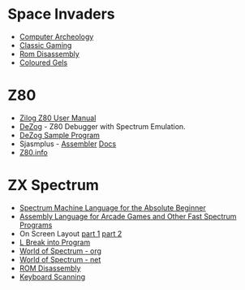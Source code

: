 # Space Invaders

* [Computer Archeology](https://www.computerarcheology.com/Arcade/SpaceInvaders/)
* [Classic Gaming](http://www.classicgaming.cc/classics/space-invaders/)
* [Rom Disassembly](https://www.computerarcheology.com/Arcade/SpaceInvaders/Code.html)
* [Coloured Gels](https://tobiasvl.github.io/blog/space-invaders/)


# Z80

* [Zilog Z80 User Manual](UserManual.pdf)
* [DeZog](https://github.com/maziac/DeZog) - Z80 Debugger with Spectrum Emulation.
* [DeZog Sample Program](https://github.com/maziac/z80-sample-program)
* Sjasmplus - [Assembler](https://github.com/z00m128/sjasmplus) [Docs](https://z00m128.github.io/sjasmplus/documentation.html)
* [Z80.info](http://www.z80.info/)

# ZX Spectrum

* [Spectrum Machine Language for the Absolute Beginner](spectrum-machine-language-for-the-absolute-beginner.pdf)
* [Assembly Language for Arcade Games and Other Fast Spectrum Programs](assembly-language-for-arcade-games-and-other-fast-spectrum-programs.pdf)
* On Screen Layout [part 1](https://www.overtakenbyevents.com/lets-talk-about-the-zx-specrum-screen-layout/) [part 2](https://www.overtakenbyevents.com/lets-talk-about-the-zx-specrum-screen-layout-part-two/)
 * [L Break into Program](http://www.breakintoprogram.co.uk/hardware/computers/zx-spectrum)
* [World of Spectrum - org](https://worldofspectrum.org/)
* [World of Spectrum - net](https://worldofspectrum.net/)
* [ROM Disassembly](http://primrosebank.net/computers/zxspectrum/docs/CompleteSpectrumROMDisassemblyThe.pdf)
* [Keyboard Scanning](http://www.breakintoprogram.co.uk/hardware/computers/zx-spectrum/keyboard)